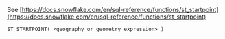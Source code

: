 See [https://docs.snowflake.com/en/sql-reference/functions/st_startpoint](https://docs.snowflake.com/en/sql-reference/functions/st_startpoint)
```
ST_STARTPOINT( <geography_or_geometry_expression> )
```
